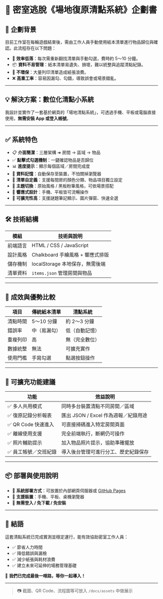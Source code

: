 # 🎯 密室逃脫《場地復原清點系統》企劃書

## 📌 企劃背景

目前工作室在每輪遊戲結束後，需由工作人員手動使用紙本清單進行物品歸位與確認。此流程存在以下問題：

- 🐢 **效率低落**：每次需重新翻找清單與手動勾選，費時約 5～10 分鐘。
- 📦 **資料不易管理**：紙本清單易遺失、損壞，難以統整與追蹤清點紀錄。
- 🧻 **不環保**：大量列印清單造成紙張浪費。
- ❌ **高重工率**：容易因漏勾、勾錯，導致誤會或場景錯亂。

---

## 💡 解決方案：數位化清點小系統

我設計並實作了一套基於網頁的「場地清點系統」，可透過手機、平板或電腦直接使用，**無需安裝 App 或登入帳號**。

---

## ✅ 系統特色

- 📋 **介面簡潔**：三層架構 ➜ 房間 → 區域 → 物品
- ✅ **點擊式勾選機制**：一鍵確認物品是否歸位
- 📊 **進度提示**：顯示每個區域／房間完成度
- 💾 **資料記憶**：自動保存至裝置，不怕關掉瀏覽器
- 🎨 **清單自定義**：支援每間房的顏色分類、物品項目獨立設定
- 🌈 **主題切換**：原始風格 / 黑板粉筆風格，可依場景搭配
- 📱 **響應式設計**：手機、平板皆可流暢操作
- 🧩 **可擴充性高**：支援謎題筆記顯示、圖片彈窗、快速全選

---

## 🛠 技術結構

| 模組       | 技術與說明                            |
|------------|--------------------------------------|
| 前端語言   | HTML / CSS / JavaScript              |
| 設計風格   | Chalkboard 手繪風格 + 響應式排版     |
| 儲存機制   | localStorage 本地保存，無需後端       |
| 清單資料   | `items.json` 管理房間與物品          |

---

## 🎯 成效與優勢比較

| 項目         | 傳統紙本清單   | 清點系統       |
|--------------|----------------|----------------|
| 清點時間     | 5～10 分鐘     | 約 2～3 分鐘   |
| 錯誤率       | 中（易漏勾）   | 低（自動記憶） |
| 重複列印     | 高              | 無（完全數位） |
| 數據統整     | 無法            | 可擴充實作     |
| 使用門檻     | 手寫勾選        | 點選按鈕操作   |

---

## 🧩 可擴充功能建議

| 功能                 | 效益說明                                               |
|----------------------|--------------------------------------------------------|
| ✅ 多人共用模式       | 同時多台裝置清點不同房間／區域                         |
| ✅ 復原記錄分析報表   | 匯出 JSON / Excel 作為週報／紀錄用途                  |
| ✅ QR Code 快速進入   | 可直接掃碼進入特定房間頁面                             |
| ✅ 離線使用支援       | 完全前端執行，斷網仍可操作                             |
| ✅ 照片輔助提示       | 加入物品照片提示，協助準確擺放                         |
| ✅ 員工帳號／交班紀錄 | 導入後台管理可進行分工、歷史紀錄保存                   |

---

## 📦 部署與使用說明

- 🚀 **系統部署方式**：可放置於內部網頁伺服器或 [GitHub Pages](https://pages.github.com/)
- 📱 **支援裝置**：手機、平板、桌機瀏覽器
- 🔐 **無需登入 / 免下載 / 免安裝**

---

## 💬 結語

這套清點系統已完成實測並穩定運行，能有效協助密室工作人員：

- ✅ 節省人力時間
- ✅ 降低錯誤與漏檢
- ✅ 減少紙張與耗材浪費
- ✅ 建立未來可延伸的場務管理基礎

📌 **我們已完成最後一哩路，等你一起導入！**

---

> 📷 截圖、QR Code、流程圖等可放入 `/docs/assets` 中做展示
